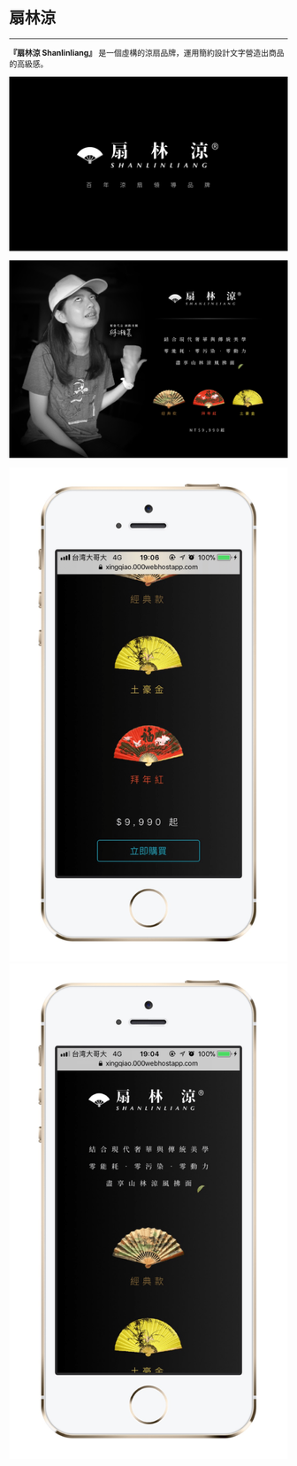 # 扇林涼
---

**『扇林涼 Shanlinliang』** 是一個虛構的涼扇品牌，運用簡約設計文字營造出商品的高級感。

![](/static/img/shanlinliang/sll1.png)

![](/static/img/shanlinliang/cover.png)

![](/static/img/shanlinliang/sll4.png)
![](/static/img/shanlinliang/sll5.png)

